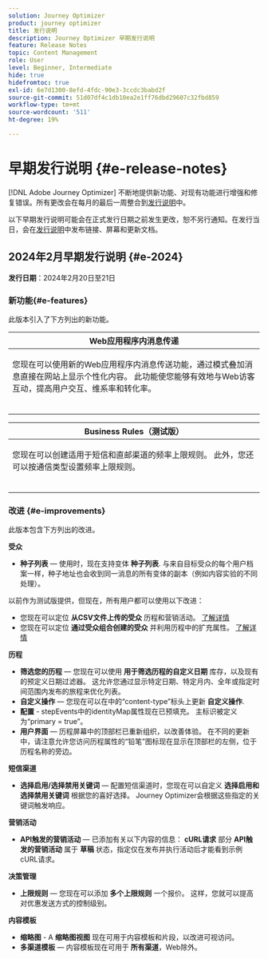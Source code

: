 ```yaml
---
solution: Journey Optimizer
product: journey optimizer
title: 发行说明
description: Journey Optimizer 早期发行说明
feature: Release Notes
topic: Content Management
role: User
level: Beginner, Intermediate
hide: true
hidefromtoc: true
exl-id: 6e7d1300-8efd-4fdc-90e3-3ccdc3babd2f
source-git-commit: 51d07df4c1db10ea2e1ff76dbd29607c32fbd859
workflow-type: tm+mt
source-wordcount: '511'
ht-degree: 19%

---
```


# 早期发行说明 {#e-release-notes}

[!DNL Adobe Journey Optimizer] 不断地提供新功能、对现有功能进行增强和修复错误。所有更改会在每月的最后一周整合到[发行说明](release-notes.md)中。

以下早期发行说明可能会在正式发行日期之前发生更改，恕不另行通知。在发行当日，会在[发行说明](release-notes.md)中发布链接、屏幕和更新文档。

## 2024年2月早期发行说明 {#e-2024}

**发行日期**：2024年2月20日至21日

### 新功能{#e-features}

此版本引入了下方列出的新功能。


<table>
<thead>
<tr>
<th><strong>Web应用程序内消息传递</strong><br/></th>
</tr>
</thead>
<tbody>
<tr>
<td>
<p>您现在可以使用新的Web应用程序内消息传送功能，通过模式叠加消息直接在网站上显示个性化内容。 此功能使您能够有效地与Web访客互动，提高用户交互、维系率和转化率。<br/><br/></p>
<!--img src="assets/do-not-localize/computed-attributes.gif"-->
</tr>
</tbody>
</table>


<table>
<thead>
<tr>
<th><strong>Business Rules（测试版）</strong><br/></th>
</tr>
</thead>
<tbody>
<tr>
<td>
<p>您现在可以创建适用于短信和直邮渠道的频率上限规则。 此外，您还可以按通信类型设置频率上限规则。<br/><br/></p>
<!--img src="assets/do-not-localize/computed-attributes.gif"-->
</tr>
</tbody>
</table>



### 改进 {#e-improvements}

此版本包含下方列出的改进。

**受众**

* **种子列表**  — 使用时，现在支持变体 **种子列表**. 与来自目标受众的每个用户档案一样，种子地址也会收到同一消息的所有变体的副本（例如内容实验的不同处理）。

以前作为测试版提供，但现在，所有用户都可以使用以下改进：

* 您现在可以定位 **从CSV文件上传的受众** 历程和营销活动。 [了解详情](../audience/about-audiences.md#segments-in-journey-optimizer)
* 您现在可以定位 **通过受众组合创建的受众** 并利用历程中的扩充属性。 [了解详情](../building-journeys/read-audience.md)

**历程**

* **筛选您的历程**  — 您现在可以使用 **用于筛选历程的自定义日期** 库存，以及现有的预定义日期过滤器。 这允许您通过显示特定日期、特定月内、全年或指定时间范围内发布的旅程来优化列表。
* **自定义操作**  — 您现在可以在中的“content-type”标头上更新 **自定义操作**.
* **配置** - stepEvents中的identityMap属性现在已预填充。 主标识被定义为“primary = true”。
* **用户界面**  — 历程屏幕中的顶部栏已重新组织，以改善体验。 在不同的更新中，请注意允许您访问历程属性的“铅笔”图标现在显示在顶部栏的左侧，位于历程名称的旁边。

**短信渠道**

* **选择启用/选择禁用关键词**  — 配置短信渠道时，您现在可以自定义 **选择启用和选择禁用关键词** 根据您的喜好选择。 Journey Optimizer会根据这些指定的关键词触发响应。

**营销活动**

* **API触发的营销活动**  — 已添加有关以下内容的信息： **cURL请求** 部分 **API触发的营销活动** 属于 **草稿** 状态，指定仅在发布并执行活动后才能看到示例cURL请求。

**决策管理**

* **上限规则**  — 您现在可以添加 **多个上限规则** 一个报价。 这样，您就可以提高对优惠发送方式的控制级别。

**内容模板**

* **缩略图** - A **缩略图视图** 现在可用于内容模板和片段，以改进可视访问。
* **多渠道模板**  — 内容模板现在可用于 **所有渠道**，Web除外。